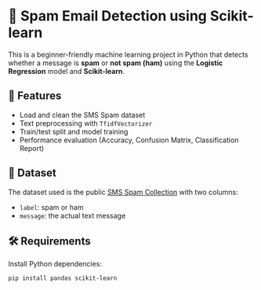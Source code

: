 # 📧 Spam Email Detection using Scikit-learn

This is a beginner-friendly machine learning project in Python that detects whether a message is **spam** or **not spam (ham)** using the **Logistic Regression** model and **Scikit-learn**.

## 🚀 Features

- Load and clean the SMS Spam dataset
- Text preprocessing with `TfidfVectorizer`
- Train/test split and model training
- Performance evaluation (Accuracy, Confusion Matrix, Classification Report)

## 📁 Dataset

The dataset used is the public [SMS Spam Collection](https://raw.githubusercontent.com/justmarkham/pycon-2016-tutorial/master/data/sms.tsv) with two columns:
- `label`: spam or ham
- `message`: the actual text message

## 🛠 Requirements

Install Python dependencies:

```bash
pip install pandas scikit-learn

